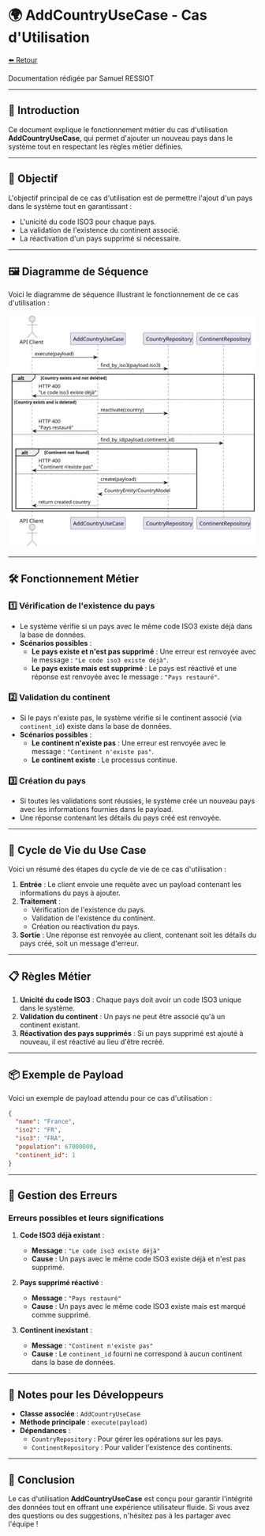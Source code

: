 # 🌍 AddCountryUseCase - Cas d'Utilisation

[⬅️ Retour](../../../../README.md)

Documentation rédigée par Samuel RESSIOT

---

## 📝 Introduction

Ce document explique le fonctionnement métier du cas d'utilisation **AddCountryUseCase**, qui permet d'ajouter un nouveau pays dans le système tout en respectant les règles métier définies.

---

## 🎯 Objectif

L'objectif principal de ce cas d'utilisation est de permettre l'ajout d'un pays dans le système tout en garantissant :

- L'unicité du code ISO3 pour chaque pays.
- La validation de l'existence du continent associé.
- La réactivation d'un pays supprimé si nécessaire.

---

## 🖼️ Diagramme de Séquence

Voici le diagramme de séquence illustrant le fonctionnement de ce cas d'utilisation :

![Diagramme de Séquence](img/add_country_usecase_sequence_diagram.svg)

---

## 🛠️ Fonctionnement Métier

### 1️⃣ **Vérification de l'existence du pays**

- Le système vérifie si un pays avec le même code ISO3 existe déjà dans la base de données.
- **Scénarios possibles** :
  - **Le pays existe et n'est pas supprimé** : Une erreur est renvoyée avec le message : `"Le code iso3 existe déjà"`.
  - **Le pays existe mais est supprimé** : Le pays est réactivé et une réponse est renvoyée avec le message : `"Pays restauré"`.

### 2️⃣ **Validation du continent**

- Si le pays n'existe pas, le système vérifie si le continent associé (via `continent_id`) existe dans la base de données.
- **Scénarios possibles** :
  - **Le continent n'existe pas** : Une erreur est renvoyée avec le message : `"Continent n'existe pas"`.
  - **Le continent existe** : Le processus continue.

### 3️⃣ **Création du pays**

- Si toutes les validations sont réussies, le système crée un nouveau pays avec les informations fournies dans le payload.
- Une réponse contenant les détails du pays créé est renvoyée.

---

## 🔄 Cycle de Vie du Use Case

Voici un résumé des étapes du cycle de vie de ce cas d'utilisation :

1. **Entrée** : Le client envoie une requête avec un payload contenant les informations du pays à ajouter.
2. **Traitement** :
   - Vérification de l'existence du pays.
   - Validation de l'existence du continent.
   - Création ou réactivation du pays.
3. **Sortie** : Une réponse est renvoyée au client, contenant soit les détails du pays créé, soit un message d'erreur.

---

## 📋 Règles Métier

1. **Unicité du code ISO3** : Chaque pays doit avoir un code ISO3 unique dans le système.
2. **Validation du continent** : Un pays ne peut être associé qu'à un continent existant.
3. **Réactivation des pays supprimés** : Si un pays supprimé est ajouté à nouveau, il est réactivé au lieu d'être recréé.

---

## 📦 Exemple de Payload

Voici un exemple de payload attendu pour ce cas d'utilisation :

```json
{
  "name": "France",
  "iso2": "FR",
  "iso3": "FRA",
  "population": 67000000,
  "continent_id": 1
}
```

---

## 🛑 Gestion des Erreurs

### Erreurs possibles et leurs significations

1. **Code ISO3 déjà existant** :
   - **Message** : `"Le code iso3 existe déjà"`
   - **Cause** : Un pays avec le même code ISO3 existe déjà et n'est pas supprimé.

2. **Pays supprimé réactivé** :
   - **Message** : `"Pays restauré"`
   - **Cause** : Un pays avec le même code ISO3 existe mais est marqué comme supprimé.

3. **Continent inexistant** :
   - **Message** : `"Continent n'existe pas"`
   - **Cause** : Le `continent_id` fourni ne correspond à aucun continent dans la base de données.

---

## 📝 Notes pour les Développeurs

- **Classe associée** : `AddCountryUseCase`
- **Méthode principale** : `execute(payload)`
- **Dépendances** :
  - `CountryRepository` : Pour gérer les opérations sur les pays.
  - `ContinentRepository` : Pour valider l'existence des continents.

---

## 🎉 Conclusion

Le cas d'utilisation **AddCountryUseCase** est conçu pour garantir l'intégrité des données tout en offrant une expérience utilisateur fluide. Si vous avez des questions ou des suggestions, n'hésitez pas à les partager avec l'équipe !
